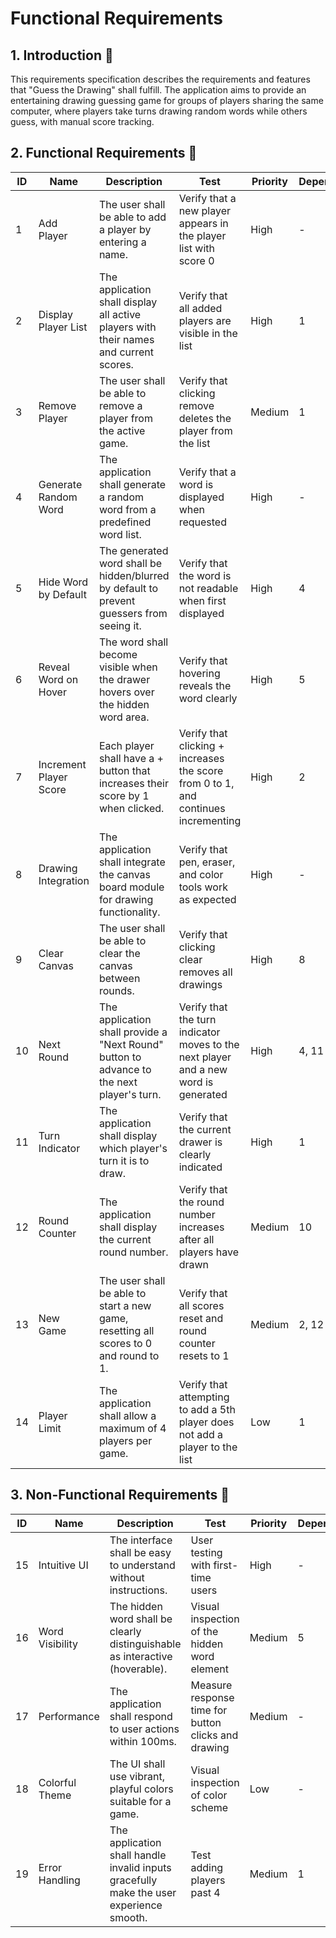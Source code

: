# Functional Requirements

## 1. Introduction 📘
This requirements specification describes the requirements and features that "Guess the Drawing" shall fulfill. The application aims to provide an entertaining drawing guessing game for groups of players sharing the same computer, where players take turns drawing random words while others guess, with manual score tracking.

## 2. Functional Requirements 🔧

| ID | Name | Description | Test | Priority | Dependencies | Status |
|---|---|---|---|---|---|---|
| 1 | Add Player | The user shall be able to add a player by entering a name. | Verify that a new player appears in the player list with score 0 | High | - | Implemented ✅ |
| 2 | Display Player List | The application shall display all active players with their names and current scores. | Verify that all added players are visible in the list | High | 1 | Implemented ✅ |
| 3 | Remove Player | The user shall be able to remove a player from the active game. | Verify that clicking remove deletes the player from the list | Medium | 1 | Implemented ✅ |
| 4 | Generate Random Word | The application shall generate a random word from a predefined word list. | Verify that a word is displayed when requested | High | - | Implemented ✅ |
| 5 | Hide Word by Default | The generated word shall be hidden/blurred by default to prevent guessers from seeing it. | Verify that the word is not readable when first displayed | High | 4 | Implemented ✅ |
| 6 | Reveal Word on Hover | The word shall become visible when the drawer hovers over the hidden word area. | Verify that hovering reveals the word clearly | High | 5 | Implemented ✅ |
| 7 | Increment Player Score | Each player shall have a + button that increases their score by 1 when clicked. | Verify that clicking + increases the score from 0 to 1, and continues incrementing | High | 2 | Implemented ✅ |
| 8 | Drawing Integration | The application shall integrate the canvas board module for drawing functionality. | Verify that pen, eraser, and color tools work as expected | High | - | Implemented ✅ |
| 9 | Clear Canvas | The user shall be able to clear the canvas between rounds. | Verify that clicking clear removes all drawings | High | 8 | Implemented ✅ |
| 10 | Next Round | The application shall provide a "Next Round" button to advance to the next player's turn. | Verify that the turn indicator moves to the next player and a new word is generated | High | 4, 11 | Implemented ✅ |
| 11 | Turn Indicator | The application shall display which player's turn it is to draw. | Verify that the current drawer is clearly indicated | High | 1 | Implemented ✅ |
| 12 | Round Counter | The application shall display the current round number. | Verify that the round number increases after all players have drawn | Medium | 10 | Implemented ✅ |
| 13 | New Game | The user shall be able to start a new game, resetting all scores to 0 and round to 1. | Verify that all scores reset and round counter resets to 1 | Medium | 2, 12 | Implemented ✅ |
| 14 | Player Limit | The application shall allow a maximum of 4 players per game. | Verify that attempting to add a 5th player does not add a player to the list | Low | 1 | Implemented ✅ |

## 3. Non-Functional Requirements 🌟

| ID | Name | Description | Test | Priority | Dependencies | Status |
|---|---|---|---|---|---|---|
| 15 | Intuitive UI | The interface shall be easy to understand without instructions. | User testing with first-time users | High | - | Implemented ✅ |
| 16 | Word Visibility | The hidden word shall be clearly distinguishable as interactive (hoverable). | Visual inspection of the hidden word element | Medium | 5 | Implemented ✅ |
| 17 | Performance | The application shall respond to user actions within 100ms. | Measure response time for button clicks and drawing | Medium | - | Implemented ✅ |
| 18 | Colorful Theme | The UI shall use vibrant, playful colors suitable for a game. | Visual inspection of color scheme | Low | - | Implemented ✅ |
| 19 | Error Handling | The application shall handle invalid inputs gracefully make the user experience smooth. | Test adding players past 4 | Medium | 1 | Implemented ✅ |